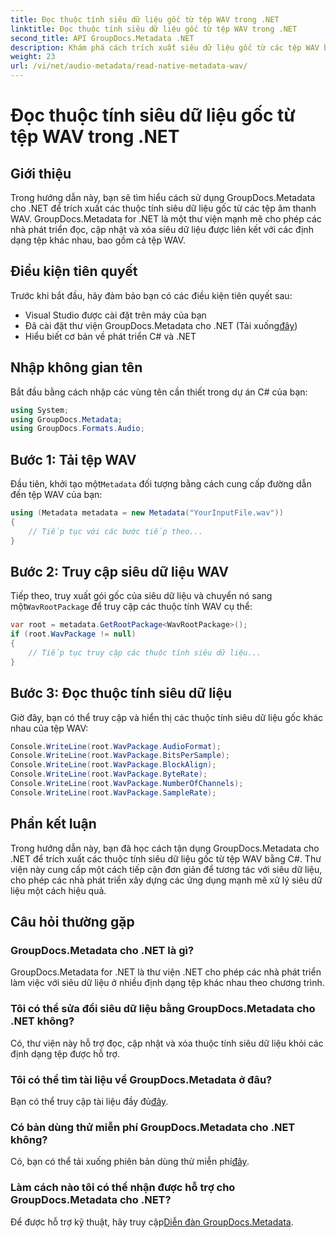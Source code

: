 ```yaml
---
title: Đọc thuộc tính siêu dữ liệu gốc từ tệp WAV trong .NET
linktitle: Đọc thuộc tính siêu dữ liệu gốc từ tệp WAV trong .NET
second_title: API GroupDocs.Metadata .NET
description: Khám phá cách trích xuất siêu dữ liệu gốc từ các tệp WAV bằng GroupDocs.Metadata cho .NET. Hướng dẫn C# dễ dàng để đọc thuộc tính tệp WAV.
weight: 23
url: /vi/net/audio-metadata/read-native-metadata-wav/
---
```


# Đọc thuộc tính siêu dữ liệu gốc từ tệp WAV trong .NET

## Giới thiệu
Trong hướng dẫn này, bạn sẽ tìm hiểu cách sử dụng GroupDocs.Metadata cho .NET để trích xuất các thuộc tính siêu dữ liệu gốc từ các tệp âm thanh WAV. GroupDocs.Metadata for .NET là một thư viện mạnh mẽ cho phép các nhà phát triển đọc, cập nhật và xóa siêu dữ liệu được liên kết với các định dạng tệp khác nhau, bao gồm cả tệp WAV.
## Điều kiện tiên quyết
Trước khi bắt đầu, hãy đảm bảo bạn có các điều kiện tiên quyết sau:
- Visual Studio được cài đặt trên máy của bạn
-  Đã cài đặt thư viện GroupDocs.Metadata cho .NET (Tải xuống[đây](https://releases.groupdocs.com/metadata/net/))
- Hiểu biết cơ bản về phát triển C# và .NET

## Nhập không gian tên
Bắt đầu bằng cách nhập các vùng tên cần thiết trong dự án C# của bạn:
```csharp
using System;
using GroupDocs.Metadata;
using GroupDocs.Formats.Audio;
```
## Bước 1: Tải tệp WAV
 Đầu tiên, khởi tạo một`Metadata` đối tượng bằng cách cung cấp đường dẫn đến tệp WAV của bạn:
```csharp
using (Metadata metadata = new Metadata("YourInputFile.wav"))
{
    // Tiếp tục với các bước tiếp theo...
}
```
## Bước 2: Truy cập siêu dữ liệu WAV
 Tiếp theo, truy xuất gói gốc của siêu dữ liệu và chuyển nó sang một`WavRootPackage` để truy cập các thuộc tính WAV cụ thể:
```csharp
var root = metadata.GetRootPackage<WavRootPackage>();
if (root.WavPackage != null)
{
    // Tiếp tục truy cập các thuộc tính siêu dữ liệu...
}
```
## Bước 3: Đọc thuộc tính siêu dữ liệu
Giờ đây, bạn có thể truy cập và hiển thị các thuộc tính siêu dữ liệu gốc khác nhau của tệp WAV:
```csharp
Console.WriteLine(root.WavPackage.AudioFormat);
Console.WriteLine(root.WavPackage.BitsPerSample);
Console.WriteLine(root.WavPackage.BlockAlign);
Console.WriteLine(root.WavPackage.ByteRate);
Console.WriteLine(root.WavPackage.NumberOfChannels);
Console.WriteLine(root.WavPackage.SampleRate);
```

## Phần kết luận
Trong hướng dẫn này, bạn đã học cách tận dụng GroupDocs.Metadata cho .NET để trích xuất các thuộc tính siêu dữ liệu gốc từ tệp WAV bằng C#. Thư viện này cung cấp một cách tiếp cận đơn giản để tương tác với siêu dữ liệu, cho phép các nhà phát triển xây dựng các ứng dụng mạnh mẽ xử lý siêu dữ liệu một cách hiệu quả.

## Câu hỏi thường gặp
### GroupDocs.Metadata cho .NET là gì?
GroupDocs.Metadata for .NET là thư viện .NET cho phép các nhà phát triển làm việc với siêu dữ liệu ở nhiều định dạng tệp khác nhau theo chương trình.
### Tôi có thể sửa đổi siêu dữ liệu bằng GroupDocs.Metadata cho .NET không?
Có, thư viện này hỗ trợ đọc, cập nhật và xóa thuộc tính siêu dữ liệu khỏi các định dạng tệp được hỗ trợ.
### Tôi có thể tìm tài liệu về GroupDocs.Metadata ở đâu?
 Bạn có thể truy cập tài liệu đầy đủ[đây](https://tutorials.groupdocs.com/metadata/net/).
### Có bản dùng thử miễn phí GroupDocs.Metadata cho .NET không?
 Có, bạn có thể tải xuống phiên bản dùng thử miễn phí[đây](https://releases.groupdocs.com/).
### Làm cách nào tôi có thể nhận được hỗ trợ cho GroupDocs.Metadata cho .NET?
 Để được hỗ trợ kỹ thuật, hãy truy cập[Diễn đàn GroupDocs.Metadata](https://forum.groupdocs.com/c/metadata/14).